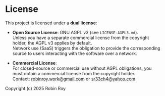 # License

This project is licensed under a **dual license**:

- **Open Source License**: GNU AGPL v3 (see `LICENSE-AGPL3.md`).  
  Unless you have a separate commercial license from the copyright holder, the AGPL v3 applies by default.  
  Network use (SaaS) triggers the obligation to provide the corresponding source to users interacting with the software over a network.

- **Commercial License**:  
  For closed-source or commercial use without AGPL obligations, you must obtain a commercial license from the copyright holder.  
  Contact: robinroy.work@gmail.com or sr33ch4@yahoo.com

Copyright (c) 2025 Robin Roy